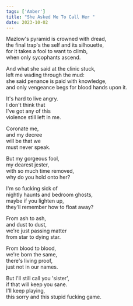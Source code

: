 ```yaml
---
tags: ['Amber']
title: "She Asked Me To Call Her "
date: 2023-10-02
---
```


Mazlow's pyramid is crowned with dread,  
the final trap's the self and its silhouette,  
for it takes a fool to want to climb,  
when only sycophants ascend.

And what she said at the clinic stuck,  
left me wading through the mud:  
she said penance is paid with knowledge,  
and only vengeance begs for blood hands upon it.

It's hard to live angry.  
I don't think that  
I've got any of this  
violence still left in me.

Coronate me,  
and my decree  
will be that we  
must never speak.

But my gorgeous fool,  
my dearest jester,  
with so much time removed,  
why do you hold onto her?

I'm so fucking sick of  
nightly haunts and bedroom ghosts,  
maybe if you lighten up,  
they'll remember how to float away?

From ash to ash,  
and dust to dust,  
we're just passing matter  
from star to dying star.

From blood to blood,  
we're born the same,  
there's living proof,  
just not in our names.

But I'll still call you 'sister',  
if that will keep you sane.  
I'll keep playing,  
this sorry and this stupid fucking game.  
